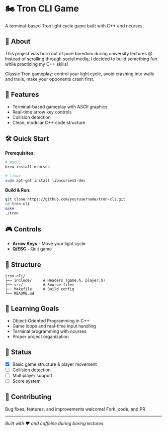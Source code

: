 # 🏍️ Tron CLI Game

A terminal-based Tron light cycle game built with C++ and ncurses.

## 🎯 About

This project was born out of pure boredom during university lectures 😄. Instead of scrolling through social media, I decided to build something fun while practicing my C++ skills!

Classic Tron gameplay: control your light cycle, avoid crashing into walls and trails, make your opponents crash first.

## 🚀 Features

- Terminal-based gameplay with ASCII graphics
- Real-time arrow key controls
- Collision detection
- Clean, modular C++ code structure

## 🛠️ Quick Start

**Prerequisites:**
```bash
# macOS
brew install ncurses

# Linux
sudo apt-get install libncurses5-dev
```

**Build & Run:**
```bash
git clone https://github.com/yourusername/tron-cli.git
cd tron-cli
make
./tron
```

## 🎮 Controls

- **Arrow Keys** - Move your light cycle
- **Q/ESC** - Quit game

## 📁 Structure

```
tron-cli/
├── include/     # Headers (game.h, player.h)
├── src/         # Source files
├── Makefile     # Build config
└── README.md
```

## 🎯 Learning Goals

- Object-Oriented Programming in C++
- Game loops and real-time input handling
- Terminal programming with ncurses
- Proper project organization

## 🚧 Status

- [x] Basic game structure & player movement
- [ ] Collision detection
- [ ] Multiplayer support
- [ ] Score system

## 🤝 Contributing

Bug fixes, features, and improvements welcome! Fork, code, and PR.

---

*Built with ❤️ and caffeine during boring lectures*